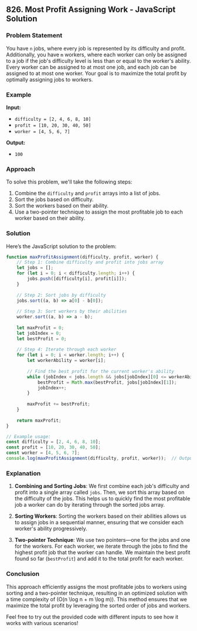 ## 826. Most Profit Assigning Work - JavaScript Solution

### Problem Statement

You have `n` jobs, where every job is represented by its difficulty and profit. Additionally, you have `m` workers, where each worker can only be assigned to a job if the job's difficulty level is less than or equal to the worker's ability. Every worker can be assigned to at most one job, and each job can be assigned to at most one worker. Your goal is to maximize the total profit by optimally assigning jobs to workers.

### Example

**Input:**
- `difficulty = [2, 4, 6, 8, 10]`
- `profit = [10, 20, 30, 40, 50]`
- `worker = [4, 5, 6, 7]`

**Output:**
- `100`

### Approach

To solve this problem, we'll take the following steps:
1. Combine the `difficulty` and `profit` arrays into a list of jobs.
2. Sort the jobs based on difficulty.
3. Sort the workers based on their ability.
4. Use a two-pointer technique to assign the most profitable job to each worker based on their ability.

### Solution

Here’s the JavaScript solution to the problem:

```javascript
function maxProfitAssignment(difficulty, profit, worker) {
    // Step 1: Combine difficulty and profit into jobs array
    let jobs = [];
    for (let i = 0; i < difficulty.length; i++) {
        jobs.push([difficulty[i], profit[i]]);
    }
    
    // Step 2: Sort jobs by difficulty
    jobs.sort((a, b) => a[0] - b[0]);
    
    // Step 3: Sort workers by their abilities
    worker.sort((a, b) => a - b);
    
    let maxProfit = 0;
    let jobIndex = 0;
    let bestProfit = 0;
    
    // Step 4: Iterate through each worker
    for (let i = 0; i < worker.length; i++) {
        let workerAbility = worker[i];
        
        // Find the best profit for the current worker's ability
        while (jobIndex < jobs.length && jobs[jobIndex][0] <= workerAbility) {
            bestProfit = Math.max(bestProfit, jobs[jobIndex][1]);
            jobIndex++;
        }
        
        maxProfit += bestProfit;
    }
    
    return maxProfit;
}

// Example usage:
const difficulty = [2, 4, 6, 8, 10];
const profit = [10, 20, 30, 40, 50];
const worker = [4, 5, 6, 7];
console.log(maxProfitAssignment(difficulty, profit, worker));  // Output: 100
```

### Explanation

1. **Combining and Sorting Jobs**: We first combine each job's difficulty and profit into a single array called `jobs`. Then, we sort this array based on the difficulty of the jobs. This helps us to quickly find the most profitable job a worker can do by iterating through the sorted jobs array.

2. **Sorting Workers**: Sorting the workers based on their abilities allows us to assign jobs in a sequential manner, ensuring that we consider each worker's ability progressively.

3. **Two-pointer Technique**: We use two pointers—one for the jobs and one for the workers. For each worker, we iterate through the jobs to find the highest profit job that the worker can handle. We maintain the best profit found so far (`bestProfit`) and add it to the total profit for each worker.

### Conclusion

This approach efficiently assigns the most profitable jobs to workers using sorting and a two-pointer technique, resulting in an optimized solution with a time complexity of \(O(n \log n + m \log m)\). This method ensures that we maximize the total profit by leveraging the sorted order of jobs and workers.

Feel free to try out the provided code with different inputs to see how it works with various scenarios!
